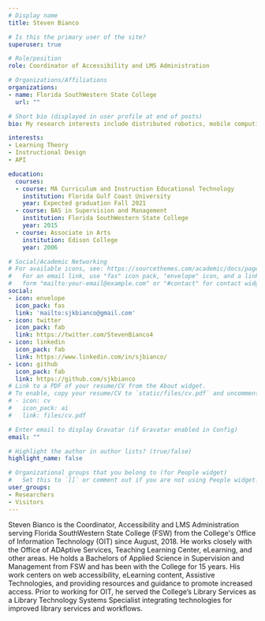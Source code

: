 ```yaml
---
# Display name
title: Steven Bianco

# Is this the primary user of the site?
superuser: true

# Role/position
role: Coordinator of Accessibility and LMS Administration

# Organizations/Affiliations
organizations:
- name: Florida SouthWestern State College
  url: ""

# Short bio (displayed in user profile at end of posts)
bio: My research interests include distributed robotics, mobile computing and programmable matter.

interests:
- Learning Theory
- Instructional Design
- API

education:
  courses:
  - course: MA Curriculum and Instruction Educational Technology
    institution: Florida Gulf Coast University
    year: Expected graduation Fall 2021
  - course: BAS in Supervision and Management
    institution: Florida SouthWestern State College
    year: 2015
  - course: Associate in Arts
    institution: Edison College
    year: 2006

# Social/Academic Networking
# For available icons, see: https://sourcethemes.com/academic/docs/page-builder/#icons
#   For an email link, use "fas" icon pack, "envelope" icon, and a link in the
#   form "mailto:your-email@example.com" or "#contact" for contact widget.
social:
- icon: envelope
  icon_pack: fas
  link: 'mailto:sjkbianco@gmail.com'
- icon: twitter
  icon_pack: fab
  link: https://twitter.com/StevenBianco4
- icon: linkedin
  icon_pack: fab
  link: https://www.linkedin.com/in/sjbianco/
- icon: github
  icon_pack: fab
  link: https://github.com/sjkbianco
# Link to a PDF of your resume/CV from the About widget.
# To enable, copy your resume/CV to `static/files/cv.pdf` and uncomment the lines below.
# - icon: cv
#   icon_pack: ai
#   link: files/cv.pdf

# Enter email to display Gravatar (if Gravatar enabled in Config)
email: ""

# Highlight the author in author lists? (true/false)
highlight_name: false

# Organizational groups that you belong to (for People widget)
#   Set this to `[]` or comment out if you are not using People widget.
user_groups:
- Researchers
- Visitors
---
```


Steven Bianco is the Coordinator, Accessibility and LMS Administration serving Florida SouthWestern State College (FSW) from the College's Office of Information Technology (OIT) since August, 2018. He works closely with the Office of ADAptive Services, Teaching Learning Center, eLearning, and other areas. He holds a Bachelors of Applied Science in Supervision and Management from FSW and has been with the College for 15 years. His work centers on web accessibility, eLearning content, Assistive Technologies, and providing resources and guidance to promote increased access. Prior to working for OIT, he served the College’s Library Services as a Library Technology Systems Specialist integrating technologies for improved library services and workflows.
